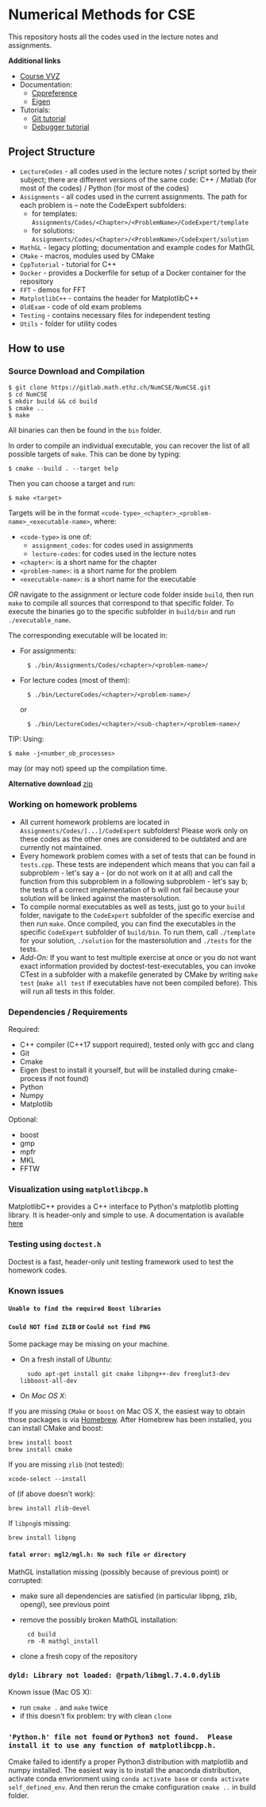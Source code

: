 # Numerical Methods for CSE

This repository hosts all the codes used in the lecture notes and assignments.

**Additional links**

- [Course VVZ](http://www.vvz.ethz.ch/Vorlesungsverzeichnis/lerneinheit.view?semkez=2020W&ansicht=KATALOGDATEN&lerneinheitId=140998&lang=de)
- Documentation:
	- [Cppreference](https://en.cppreference.com/w/)
	- [Eigen](http://eigen.tuxfamily.org/dox/)
- Tutorials:
	- [Git tutorial](https://gitlab.math.ethz.ch/tille/gitlab-introduction/blob/master/git/README.md)
	- [Debugger tutorial](https://gitlab.math.ethz.ch/tille/debugging-cpp-code-with-lldb)

## Project Structure

- `LectureCodes` - all codes used in the lecture notes / script sorted by their subject; there are different versions of the same code: C++ / Matlab (for most of the codes) / Python (for most of the codes)
- `Assignments` - all codes used in the current assignments. The path for each problem is – note the CodeExpert subfolders:
    - for templates: `Assignments/Codes/<Chapter>/<ProblemName>/CodeExpert/template`
    - for solutions: `Assignments/Codes/<Chapter>/<ProblemName>/CodeExpert/solution`
- `MathGL` - legacy plotting; documentation and example codes for MathGL
- `CMake` - macros, modules used by CMake
- `CppTutorial` - tutorial for C++
- `Docker` - provides a Dockerfile for setup of a Docker container for the repository
- `FFT` - demos for FFT
- `MatplotlibC++` - contains the header for MatplotlibC++
- `OldExam` - code of old exam problems
- `Testing` - contains necessary files for independent testing
- `Utils` - folder for utility codes

## How to use

### Source Download and Compilation
	
	$ git clone https://gitlab.math.ethz.ch/NumCSE/NumCSE.git
	$ cd NumCSE
	$ mkdir build && cd build
	$ cmake ..
	$ make

All binaries can then be found in the `bin` folder.

In order to compile an individual executable, you can recover the list of all possible targets of `make`.
This can be done by typing:

    $ cmake --build . --target help

Then you can choose a target and run:

    $ make <target>

Targets will be in the format `<code-type>_<chapter>_<problem-name>_<executable-name>`, where:
- `<code-type>` is one of:
  - `assignment_codes`: for codes used in assignments
  - `lecture-codes`: for codes used in the lecture notes
- `<chapter>`: is a short name for the chapter
- `<problem-name>`: is a short name for the problem
- `<executable-name>`: is a short name for the executable

*OR* navigate to the assignment or lecture code folder inside `build`, then run 
`make` to compile all sources that correspond to that specific folder. To execute the binaries go to the specific subfolder in `build/bin` and run `./executable_name`.

The corresponding executable will be located in:
- For assignments:

        $ ./bin/Assignments/Codes/<chapter>/<problem-name>/

- For lecture codes (most of them):

        $ ./bin/LectureCodes/<chapter>/<problem-name>/

    or

        $ ./bin/LectureCodes/<chapter>/<sub-chapter>/<problem-name>/

TIP: Using:

    $ make -j<number_ob_processes>

may (or may not) speed up the compilation time.

__Alternative download__ [zip](https://gitlab.math.ethz.ch/NumCSE/NumCSE/repository/archive.zip?ref=master)

### Working on homework problems
- All current homework problems are located in `Assignments/Codes/[...]/CodeExpert` subfolders! Please work only on these codes as the other ones are considered to be outdated and are currently not maintained.
- Every homework problem comes with a set of tests that can be found in `tests.cpp`. These tests are independent which means that you can fail a subproblem - let's say a - (or do not work on it at all) and call the function from this subproblem in a following subproblem - let's say b; the tests of a correct implementation of b will not fail because your solution will be linked against the mastersolution.
- To compile normal executables as well as tests, just go to your `build` folder, navigate to the `CodeExpert` subfolder of the specific exercise and then run `make`. Once compiled, you can find the executables in the specific `CodeExpert` subfolder of `build/bin`. To run them, call `./template` for your solution, `./solution` for the mastersolution and `./tests` for the tests.
- _Add-On:_ If you want to test multiple exercise at once or you do not want exact information provided by doctest-test-executables, you can invoke CTest in a subfolder with a makefile generated by CMake by writing `make test` (`make all test` if executables have not been compiled before). This will run all tests in this folder.

### Dependencies / Requirements

Required:
- C++ compiler (C++17 support required), tested only with gcc and clang
- Git
- Cmake
- Eigen (best to install it yourself, but will be installed during cmake-process if not found)
- Python
- Numpy
- Matplotlib

Optional:
- boost
- gmp
- mpfr
- MKL
- FFTW

### Visualization using `matplotlibcpp.h`

MatplotlibC++ provides a C++ interface to Python's matplotlib
plotting library. It is header-only and simple to use.
A documentation is available [here](https://matplotlib-cpp.readthedocs.io/en/latest/)

### Testing using `doctest.h`

Doctest is a fast, header-only unit testing framework used to test the homework codes.

### Known issues

#### `Unable to find the required Boost libraries`
#### `Could NOT find ZLIB` or `Could not find PNG`

Some package may be missing on your machine.

- On a fresh install of *Ubuntu*:

        sudo apt-get install git cmake libpng++-dev freeglut3-dev libboost-all-dev

- On *Mac OS X*:

If you are missing `CMake` or `boost` on Mac OS X, the easiest way to obtain those packages is via [Homebrew](http://brew.sh/).
After Homebrew has been installed, you can install CMake and boost:

    brew install boost
    brew install cmake

If you are missing `zlib` (not tested):

    xcode-select --install

of (if above doesn't work):

    brew install zlib-devel

If `libpng`is missing:

    brew install libpng

#### `fatal error: mgl2/mgl.h: No such file or directory`

MathGL installation missing (possibly because of previous point) or corrupted:
- make sure all dependencies are satisfied (in particular libpng, zlib, opengl), see previous point
- remove the possibly broken MathGL installation:


        cd build
        rm -R mathgl_install

- clone a fresh copy of the repository

### `dyld: Library not loaded: @rpath/libmgl.7.4.0.dylib`

Known issue (Mac OS X):
- run `cmake .` and `make` twice
- if this doesn't fix problem: try with clean `clone`

### `'Python.h' file not found` or `Python3 not found.  Please install it to use any function of matplotlibcpp.h.`

Cmake failed to identify a proper Python3 distribution with matplotlib and numpy installed.
The easiest way is to install the anaconda distribution, activate conda envrionment using `conda activate base` or
`conda activate self_defined_env`. And then rerun the cmake configuration `cmake ..` in build folder.


